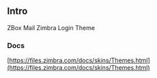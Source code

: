 ## Intro
ZBox Mail Zimbra Login Theme

### Docs
[https://files.zimbra.com/docs/skins/Themes.html](https://files.zimbra.com/docs/skins/Themes.html)